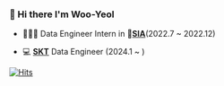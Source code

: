 ### 👋 Hi there I'm Woo-Yeol
<!--Frameworks-->

<!-- <p align="center">
   <img src="https://img.shields.io/badge/django-092E20?style=for-the-badge&logo=django&logoColor=white"></a>&nbsp   
   <img src="https://img.shields.io/badge/DJANGO-REST-ff1709?style=for-the-badge&logo=django&logoColor=white&color=ff1709&labelColor=gray"></a>&nbsp   
</p> -->

<!--Languages-->
<!-- <p align="center">
   <img src="https://img.shields.io/badge/python-3670A0?style=for-the-badge&logo=python&logoColor=ffdd54"></a>&nbsp   
   <img src="https://img.shields.io/badge/shell_script-%23121011.svg?style=for-the-badge&logo=gnu-bash&logoColor=white"></a>&nbsp   
   <img src="https://img.shields.io/badge/c++-%2300599C.svg?style=for-the-badge&logo=c%2B%2B&logoColor=white"></a>&nbsp   
</p> -->

<!--Hosting/SaaS-->
<!-- <p align="center">
  <img src="https://img.shields.io/badge/AWS-%23FF9900.svg?style=for-the-badge&logo=amazon-aws&logoColor=white"></a>&nbsp
</p> -->

<!--Version Control-->
<!-- <p align="center">
  <img src="https://img.shields.io/badge/github-181717?style=for-the-badge&logo=github&logoColor=white"></a>&nbsp
  <img src="https://img.shields.io/badge/git-F05032?style=for-the-badge&logo=git&logoColor=white"></a>&nbsp
</p> -->

<!--Database-->
<!-- <p align="center">
  <img src="https://img.shields.io/badge/postgres-%23316192.svg?style=for-the-badge&logo=postgresql&logoColor=white"></a>&nbsp
  <img src="https://img.shields.io/badge/sqlite-%2307405e.svg?style=for-the-badge&logo=sqlite&logoColor=white"></a>&nbsp
</p> -->

<!--Other-->
<!-- <p align="center">
  <img src="https://img.shields.io/badge/Notion-%23000000.svg?style=for-the-badge&logo=notion&logoColor=white"></a>&nbsp
</p> -->


<!-- - 👨🏻‍💻 B.S. course in **KOREATECH** CSE (2017.2 ~ 2023.2) 
- 🦁**Likelion at KoreaTech** 8th Student (2020) <code><a href="https://www.likelion.net/"><img height="15" src="https://oopy.lazyrockets.com/api/rest/cdn/image/a1ea1add-8fec-4f53-92f1-1e08abf04a19.png"> Info</a></code>
- 🦁**Likelion at KoreaTech** 9th Representative Organizer (2021) -->
- 👨🏻‍💻 Data Engineer Intern in **🌌[SIA](https://www.si-analytics.ai)**(2022.7 ~ 2022.12)
<!-- - 🦾 **[Boost Camp](https://boostcamp.connect.or.kr) AI TECH 5th** boostcamper in [Naver Connect](https://www.connect.or.kr)(2023.3 ~ 2023.8) -->
- 💻 **[SKT](https://www.sktelecom.com)** Data Engineer (2024.1 ~ )  
<!-- ![Top Langs](https://github-readme-stats.vercel.app/api/top-langs/?username=Woo-Yeol&layout=compact) -->
<!-- <a href="https://github.com/anuraghazra/github-readme-stats" align="center">
  <img align="center" src="https://github-readme-stats.vercel.app/api?username=woo-yeol&theme=vision-friendly-dark&show_icons=true&hide_border=true" />
</a> -->
<!-- 
<div align="center">
  
![Woo-Yeol's GitHub stats](https://github-readme-stats.vercel.app/api?username=woo-yeol&theme=vision-friendly-dark&show_icons=true&hide_border=true)

</div> -->

[![Hits](https://hits.seeyoufarm.com/api/count/incr/badge.svg?url=https%3A%2F%2Fgithub.com%2FWoo-Yeol&count_bg=%23070D68&title_bg=%23555555&icon=&icon_color=%23E7E7E7&title=hits&edge_flat=false)](https://hits.seeyoufarm.com)
